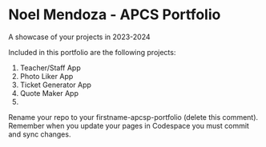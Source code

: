 # Noel Mendoza - APCS Portfolio
A showcase of your projects in 2023-2024

Included in this portfolio are the following projects:

1. Teacher/Staff App
1. Photo Liker App
1. Ticket Generator App
1. Quote Maker App
1. 

Rename your repo to your firstname-apcsp-portfolio (delete this comment).  
Remember when you update your pages in Codespace you must commit and sync changes.
